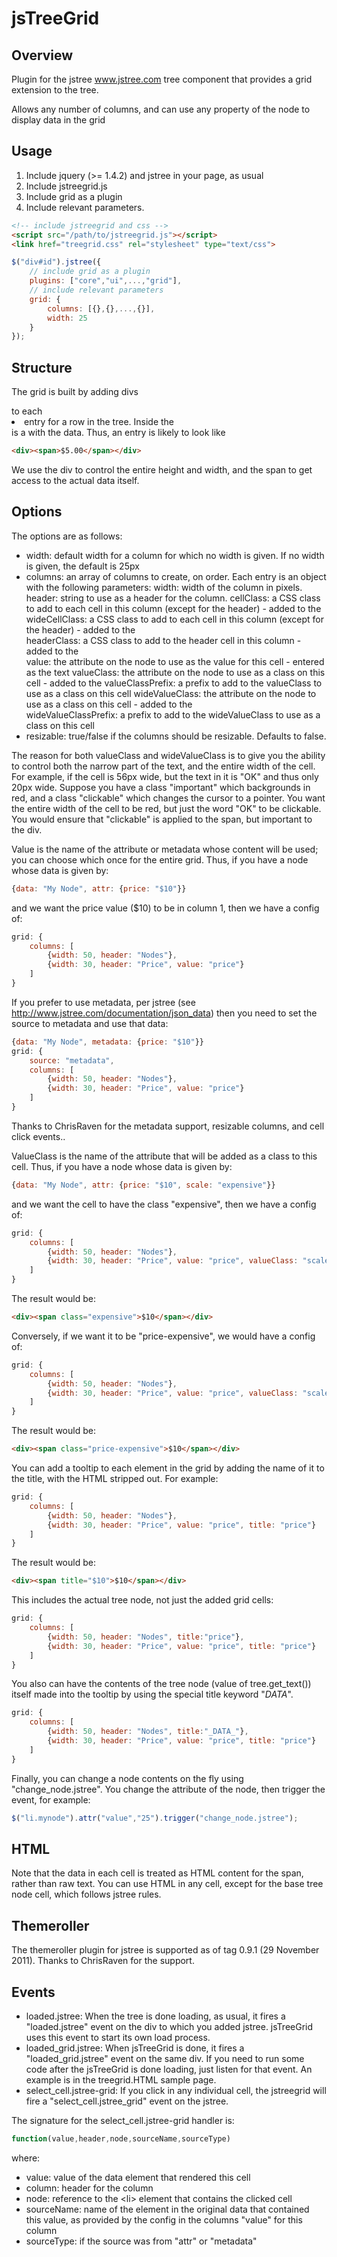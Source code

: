 jsTreeGrid
==========

Overview
--------
Plugin for the jstree www.jstree.com tree component that provides a grid extension to the tree.

Allows any number of columns, and can use any property of the node to display data in the grid

Usage
-----
1. Include jquery (>= 1.4.2) and jstree in your page, as usual
2. Include jstreegrid.js
3. Include grid as a plugin
4. Include relevant parameters. 

````HTML
<!-- include jstreegrid and css -->
<script src="/path/to/jstreegrid.js"></script> 
<link href="treegrid.css" rel="stylesheet" type="text/css"> 
````


````JavaScript
$("div#id").jstree({
	// include grid as a plugin
	plugins: ["core","ui",...,"grid"],
	// include relevant parameters
	grid: {
		columns: [{},{},...,{}],
		width: 25
	} 
});
````

Structure
---------
The grid is built by adding divs <div></div> to each <li> entry for a row in the tree. Inside the <div> is a <span></span> with the data.
Thus, an entry is likely to look like

````HTML
<div><span>$5.00</span></div>
````

We use the div to control the entire height and width, and the span to get access to the actual data itself.

Options
-------
The options are as follows:

* width: default width for a column for which no width is given. If no width is given, the default is 25px
* columns: an array of columns to create, on order. Each entry is an object with the following parameters:
	width: width of the column in pixels.
	header: string to use as a header for the column.
	cellClass: a CSS class to add to each cell in this column (except for the header) - added to the <span>
	wideCellClass: a CSS class to add to each cell in this column (except for the header) - added to the <div>
	headerClass: a CSS class to add to the header cell in this column - added to the <div>
	value: the attribute on the node to use as the value for this cell - entered as the <span> text
	valueClass: the attribute on the node to use as a class on this cell - added to the <span>
	valueClassPrefix: a prefix to add to the valueClass to use as a class on this cell
	wideValueClass: the attribute on the node to use as a class on this cell - added to the <div>
	wideValueClassPrefix: a prefix to add to the wideValueClass to use as a class on this cell
* resizable: true/false if the columns should be resizable. Defaults to false.	
	
The reason for both valueClass and wideValueClass is to give you the ability to control both the narrow part of the text,
and the entire width of the cell. For example, if the cell is 56px wide, but the text in it is "OK" and thus only 20px wide.
Suppose you have a class "important" which backgrounds in red, and a class "clickable" which changes the cursor to a pointer.
You want the entire width of the cell to be red, but just the word "OK" to be clickable. 
You would ensure that "clickable" is applied to the span, but important to the div.


Value is the name of the attribute or metadata whose content will be used; you can choose which once for the entire grid. Thus, if you have a node whose data is given by:

````JavaScript
{data: "My Node", attr: {price: "$10"}}
````

and we want the price value ($10) to be in column 1, then we have a config of:

````JavaScript
grid: {
	columns: [
		{width: 50, header: "Nodes"},
		{width: 30, header: "Price", value: "price"}
	]
}
````

If you prefer to use metadata, per jstree (see http://www.jstree.com/documentation/json_data) then you need to set the source to metadata 
and use that data:

````JavaScript
{data: "My Node", metadata: {price: "$10"}}
grid: {
	source: "metadata",
	columns: [
		{width: 50, header: "Nodes"},
		{width: 30, header: "Price", value: "price"}
	]
}
````

Thanks to ChrisRaven for the metadata support, resizable columns, and cell click events..

ValueClass is the name of the attribute that will be added as a class to this cell. Thus, if you have a node whose data is given by:

````JavaScript
{data: "My Node", attr: {price: "$10", scale: "expensive"}}
````

and we want the cell to have the class "expensive", then we have a config of:

````JavaScript
grid: {
	columns: [
		{width: 50, header: "Nodes"},
		{width: 30, header: "Price", value: "price", valueClass: "scale"}
	]
}
````

The result would be:

````HTML
<div><span class="expensive">$10</span></div>
````

Conversely, if we want it to be "price-expensive", we would have a config of:

````JavaScript
grid: {
	columns: [
		{width: 50, header: "Nodes"},
		{width: 30, header: "Price", value: "price", valueClass: "scale", valueClassPrefix: "price-"}
	]
}
````

The result would be:

````HTML
<div><span class="price-expensive">$10</span></div>
````

You can add a tooltip to each element in the grid by adding the name of it to the title, with the HTML stripped out. For example:

````JavaScript
grid: {
	columns: [
		{width: 50, header: "Nodes"},
		{width: 30, header: "Price", value: "price", title: "price"}
	]
}
````

The result would be:

````HTML
<div><span title="$10">$10</span></div>
````

This includes the actual tree node, not just the added grid cells:

````JavaScript
grid: {
	columns: [
		{width: 50, header: "Nodes", title:"price"},
		{width: 30, header: "Price", value: "price", title: "price"}
	]
}
````

You also can have the contents of the tree node (value of tree.get_text()) itself made into the tooltip by using the special title keyword
"_DATA_".

````JavaScript
grid: {
	columns: [
		{width: 50, header: "Nodes", title:"_DATA_"},
		{width: 30, header: "Price", value: "price", title: "price"}
	]
}
````

Finally, you can change a node contents on the fly using "change_node.jstree". You change the attribute of the node, then trigger the event,
for example:

````JavaScript
$("li.mynode").attr("value","25").trigger("change_node.jstree");
````

HTML
----
Note that the data in each cell is treated as HTML content for the span, rather than raw text. You can use HTML in any cell, except for the 
base tree node cell, which follows jstree rules.


Themeroller
-----------
The themeroller plugin for jstree is supported as of tag 0.9.1 (29 November 2011). Thanks to ChrisRaven for the support.

Events
------
* loaded.jstree: When the tree is done loading, as usual, it fires a "loaded.jstree" event on the div to which you added jstree. jsTreeGrid uses this event to start its own load process. 
* loaded_grid.jstree: When jsTreeGrid is done, it fires a "loaded_grid.jstree" event on the same div. If you need to run some 
code after the jsTreeGrid is done loading, just listen for that event. An example is in the treegrid.HTML sample page.
* select_cell.jstree-grid: If you click in any individual cell, the jstreegrid will fire a "select_cell.jstree_grid" event on the jstree. 

The signature for the select_cell.jstree-grid handler is:

````JavaScript
function(value,header,node,sourceName,sourceType)
````

where:

* value: value of the data element that rendered this cell
* column: header for the column
* node: reference to the &lt;li&gt; element that contains the clicked cell
* sourceName: name of the element in the original data that contained this value, as provided by the config in the columns "value" for this column
* sourceType: if the source was from "attr" or "metadata"
